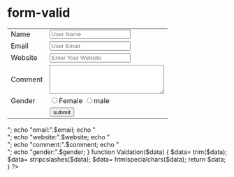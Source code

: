 # form-valid

<!DOCTYPE html>
<html lang="en">
<head>
    <meta charset="UTF-8">
    <meta http-equiv="X-UA-Compatible" content="IE=edge">
    <meta name="viewport" content="width=device-width, initial-scale=1.0">
    <title>Form Vaidation</title>
</head>
<body>
<form method="post" action="<?php echo ($_SERVER['PHP_SELF']);?>">

<table>
<tr>
<td>Name</td>
<td><input type="text" name="name" placeholder="User Name"></td>
</tr>
<tr>
<td>Email</td>
<td><input type="email" name="email" placeholder="User Email"></td>
</tr>
<tr>
<td>Website</td>
<td><input type="text" name="website" placeholder="Enter Your Website"></td>
</tr>
<tr>
<td>Comment</td>
<td><textarea name="comment" id="" cols="30" rows="4"></textarea></td>
</tr>
<tr>
<td>Gender</td>
<td>
<input type="radio" name="gender" value="Female"/>Female
<input type="radio" name="gender" value="male"/>male
</td>
</tr>
<tr>
<td></td>
<td><input type="submit" name="submit" value="submit"></td>
</tr>
</table>
</form>
</body>

<?php

if($_SERVER["REQUEST_METHOD"]=="POST"){
    $name= Vaidation($_POST["name"]);
    $email= Vaidation($_POST["email"]);
    $website= Vaidation($_POST["website"]);
    $comment= Vaidation($_POST["comment"]);
    $gender= Vaidation($_POST["gender"]);


    echo "Name:".$name;
    echo "<br/>";
    echo "email:".$email;
    echo "<br/>";
    echo "website:".$website;
    echo "<br/>";
    echo "comment:".$comment;
    echo "<br/>";
    echo "gender:".$gender;
    }
function Vaidation($data) {
$data= trim($data);
$data= stripcslashes($data);
$data= htmlspecialchars($data);
return $data;
}
?>
</html>
